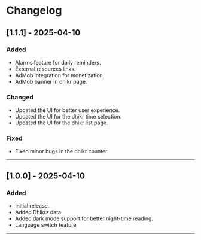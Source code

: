 # Changelog

## [1.1.1] - 2025-04-10
### Added
- Alarms feature for daily reminders.
- External resources links.
- AdMob integration for monetization.
- AdMob banner in dhikr page.

### Changed
- Updated the UI for better user experience.
- Updated the UI for the dhikr time selection.
- Updated the UI for the dhikr list page.

### Fixed
- Fixed minor bugs in the dhikr counter.
---

## [1.0.0] - 2025-04-10
### Added
- Initial release.
- Added Dhikrs data.
- Added dark mode support for better night-time reading.
- Language switch feature
---